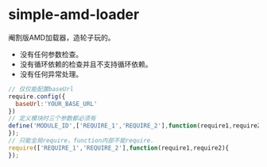# simple-amd-loader
阉割版AMD加载器，造轮子玩的。
* 没有任何参数检查。
* 没有循环依赖的检查并且不支持循环依赖。
* 没有任何异常处理。

```js
// 仅仅能配置baseUrl
require.config({
  baseUrl:'YOUR_BASE_URL'
})
// 定义模块时三个参数都必须有
define('MODULE_ID',['REQUIRE_1','REQUIRE_2'],function(require1,require2){
});
// 只能全局require，function内部不能require.
require(['REQUIRE_1','REQUIRE_2'],function(require1,require2){
});
```

